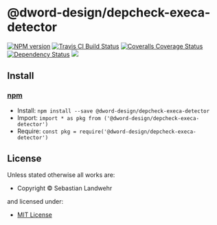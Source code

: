 <!-- TITLE/ -->

<h1>@dword-design/depcheck-execa-detector</h1>

<!-- /TITLE -->


<!-- BADGES/ -->

<span class="badge-npmversion"><a href="https://npmjs.org/package/@dword-design/depcheck-execa-detector" title="View this project on NPM"><img src="https://img.shields.io/npm/v/@dword-design/depcheck-execa-detector.svg" alt="NPM version" /></a></span>
<span class="badge-travisci"><a href="http://travis-ci.org/dword-design/depcheck-execa-detector" title="Check this project's build status on TravisCI"><img src="https://img.shields.io/travis/dword-design/depcheck-execa-detector/master.svg" alt="Travis CI Build Status" /></a></span>
<span class="badge-coveralls"><a href="https://coveralls.io/r/dword-design/depcheck-execa-detector" title="View this project's coverage on Coveralls"><img src="https://img.shields.io/coveralls/dword-design/depcheck-execa-detector.svg" alt="Coveralls Coverage Status" /></a></span>
<span class="badge-daviddm"><a href="https://david-dm.org/dword-design/depcheck-execa-detector" title="View the status of this project's dependencies on DavidDM"><img src="https://img.shields.io/david/dword-design/depcheck-execa-detector.svg" alt="Dependency Status" /></a></span>
<span class="badge-shields"><a href="https://img.shields.io/badge/renovate-enabled-brightgreen.svg"><img src="https://img.shields.io/badge/renovate-enabled-brightgreen.svg" /></a></span>

<!-- /BADGES -->


<!-- DESCRIPTION/ -->



<!-- /DESCRIPTION -->


<!-- INSTALL/ -->

<h2>Install</h2>

<a href="https://npmjs.com" title="npm is a package manager for javascript"><h3>npm</h3></a>
<ul>
<li>Install: <code>npm install --save @dword-design/depcheck-execa-detector</code></li>
<li>Import: <code>import * as pkg from ('@dword-design/depcheck-execa-detector')</code></li>
<li>Require: <code>const pkg = require('@dword-design/depcheck-execa-detector')</code></li>
</ul>

<!-- /INSTALL -->


<!-- LICENSE/ -->

<h2>License</h2>

Unless stated otherwise all works are:

<ul><li>Copyright &copy; Sebastian Landwehr</li></ul>

and licensed under:

<ul><li><a href="http://spdx.org/licenses/MIT.html">MIT License</a></li></ul>

<!-- /LICENSE -->
